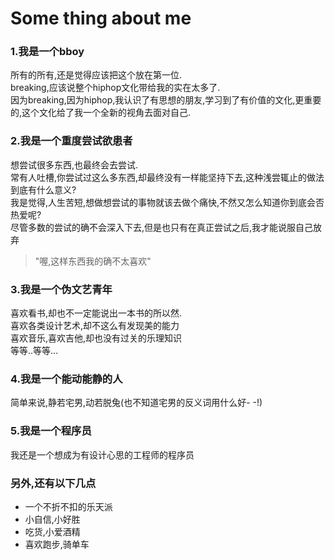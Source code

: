 # Some thing about me

### 1.我是一个bboy
所有的所有,还是觉得应该把这个放在第一位.<br>
breaking,应该说整个hiphop文化带给我的实在太多了.<br>
因为breaking,因为hiphop,我认识了有思想的朋友,学习到了有价值的文化,更重要的,这个文化给了我一个全新的视角去面对自己.<br>

### 2.我是一个重度尝试欲患者
想尝试很多东西,也最终会去尝试.<br>
常有人吐槽,你尝试过这么多东西,却最终没有一样能坚持下去,这种浅尝辄止的做法到底有什么意义?<br>
我是觉得,人生苦短,想做想尝试的事物就该去做个痛快,不然又怎么知道你到底会否热爱呢?<br>
尽管多数的尝试的确不会深入下去,但是也只有在真正尝试之后,我才能说服自己放弃
>"喔,这样东西我的确不太喜欢"

### 3.我是一个伪文艺青年
喜欢看书,却也不一定能说出一本书的所以然.<br>
喜欢各类设计艺术,却不这么有发现美的能力<br>
喜欢音乐,喜欢吉他,却也没有过关的乐理知识<br>
等等..等等...<br>

### 4.我是一个能动能静的人
简单来说,静若宅男,动若脱兔(也不知道宅男的反义词用什么好- -!)

### 5.我是一个程序员
我还是一个想成为有设计心思的工程师的程序员

### 另外,还有以下几点
- 一个不折不扣的乐天派
- 小自信,小好胜
- 吃货,小爱酒精
- 喜欢跑步,骑单车



